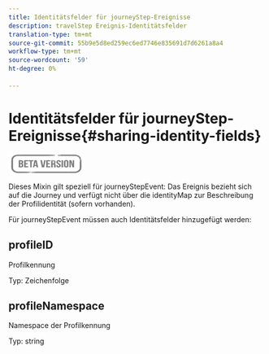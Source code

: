 ```yaml
---
title: Identitätsfelder für journeyStep-Ereignisse
description: travelStep Ereignis-Identitätsfelder
translation-type: tm+mt
source-git-commit: 55b9e5d8ed259ec6ed7746e835691d7d6261a8a4
workflow-type: tm+mt
source-wordcount: '59'
ht-degree: 0%

---
```


# Identitätsfelder für journeyStep-Ereignisse{#sharing-identity-fields}

![](../assets/do-not-localize/badge.png)

Dieses Mixin gilt speziell für journeyStepEvent: Das Ereignis bezieht sich auf die Journey und verfügt nicht über die identityMap zur Beschreibung der Profilidentität (sofern vorhanden).

Für journeyStepEvent müssen auch Identitätsfelder hinzugefügt werden:

## profileID

Profilkennung

Typ: Zeichenfolge

## profileNamespace

Namespace der Profilkennung

Typ: string
